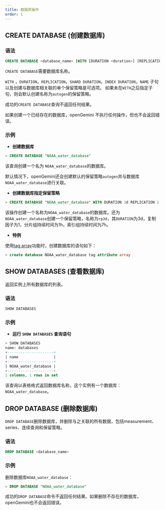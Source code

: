 ```yaml
---
title: 数据库操作 
order: 1
---
```


## CREATE DATABASE (创建数据库)

### 语法

```sql
CREATE DATABASE <database_name> [WITH [DURATION <duration>] [REPLICATION <n>] [SHARD DURATION <duration>] [INDEX DURATION <duration>] [NAME <retention-policy-name>]]
```
`CREATE DATABASE`需要数据库名称。

`WITH` ，`DURATION`，`REPLICATION`，`SHARD DURATION`，`INDEX DURATION`，`NAME` 子句以及创建与数据库相关联的单个保留策略是可选项。
如果未在`WITH`之后指定子句，则会默认创建名称为`autogen`的保留策略。

成功的`CREATE DATABASE`查询不返回任何结果。

如果创建一个已经存在的数据库，openGemini 不执行任何操作，但也不会返回错误。

### 示例

- **创建数据库**

```sql
> CREATE DATABASE "NOAA_water_database"
```

该查询创建一个名为 `NOAA_water_database`的数据库。

默认情况下，openGemini还会创建默认的保留策略`autogen`并与数据库`NOAA_water_database`进行关联。

- **创建数据库指定保留策略**

```sql
> CREATE DATABASE "NOAA_water_database" WITH DURATION 3d REPLICATION 1 SHARD DURATION 1h INDEX DURATION 7h NAME "rp3d"
```

该操作创建一个名称为`NOAA_water_database`的数据库。还为`NOAA_water_database`创建一个保留策略，名称为`rp3d`，其`DURATION`为3d，复制因子为1，分片组持续时间为1h，索引组持续时间为7h。

- **特例**

使用[tag array](../features/tag_array.md)功能时，创建数据库的语句如下：

```sql
> create database NOAA_water_database tag attribute array
```

## SHOW DATABASES (查看数据库)

返回实例上所有数据库的列表。

### 语法

```sql
SHOW DATABASES
```

### 示例

- **运行 `SHOW DATABASES` 查询语句**

```sql
> SHOW DATABASES
name: databases
+---------------------+
| name                |
+---------------------+
| NOAA_water_database |
+---------------------+
1 columns, 1 rows in set
```

该查询以表格格式返回数据库名称，这个实例有一个数据库：`NOAA_water_database`。

## DROP DATABASE (删除数据库)

`DROP DATABASE`删除数据库，并删除与之关联的所有数据，包括measurement、series、连续查询和保留策略。

### 语法

```sql
DROP DATABASE <database_name>
```
### 示例

删除数据库`NOAA_water_database`：
```sql
> DROP DATABASE "NOAA_water_database"
```

成功的`DROP DATABASE`命令不返回任何结果。如果删除不存在的数据库，openGemini也不会返回错误。
